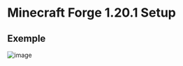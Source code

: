 # Minecraft Forge 1.20.1 Setup

## Exemple
![image](https://github.com/user-attachments/assets/118d6770-4f4e-4538-ba9f-0ad4061a2a3c)
